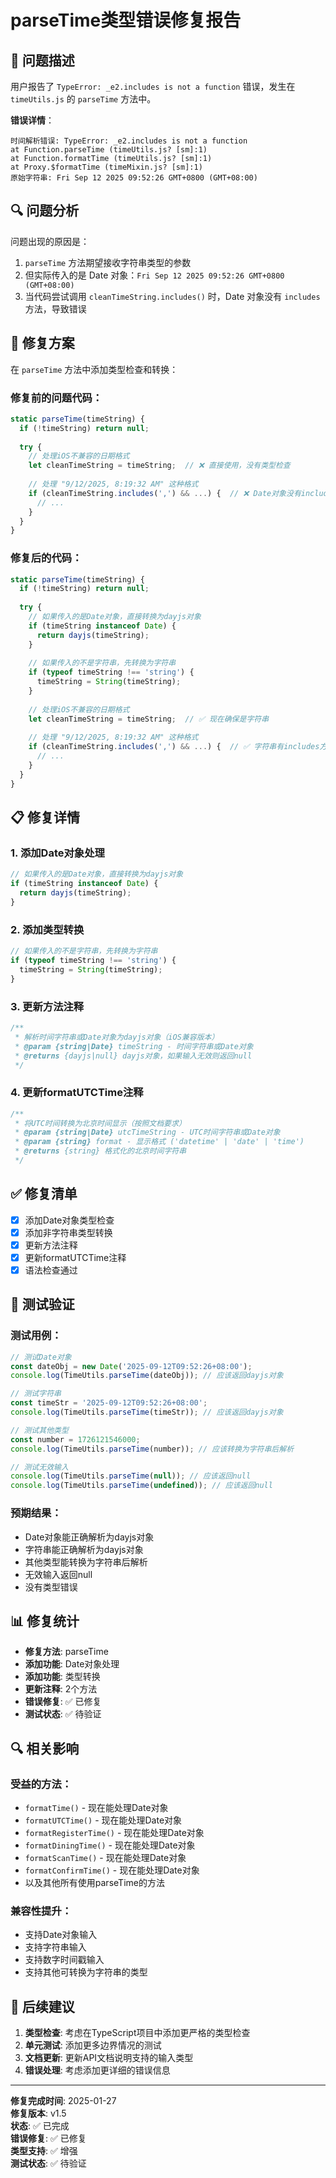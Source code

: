 # parseTime类型错误修复报告

## 🚨 问题描述

用户报告了 `TypeError: _e2.includes is not a function` 错误，发生在 `timeUtils.js` 的 `parseTime` 方法中。

**错误详情**：
```
时间解析错误: TypeError: _e2.includes is not a function
at Function.parseTime (timeUtils.js? [sm]:1)
at Function.formatTime (timeUtils.js? [sm]:1)
at Proxy.$formatTime (timeMixin.js? [sm]:1)
原始字符串: Fri Sep 12 2025 09:52:26 GMT+0800 (GMT+08:00)
```

## 🔍 问题分析

问题出现的原因是：
1. `parseTime` 方法期望接收字符串类型的参数
2. 但实际传入的是 Date 对象：`Fri Sep 12 2025 09:52:26 GMT+0800 (GMT+08:00)`
3. 当代码尝试调用 `cleanTimeString.includes()` 时，Date 对象没有 `includes` 方法，导致错误

## 🔧 修复方案

在 `parseTime` 方法中添加类型检查和转换：

### 修复前的问题代码：
```javascript
static parseTime(timeString) {
  if (!timeString) return null;
  
  try {
    // 处理iOS不兼容的日期格式
    let cleanTimeString = timeString;  // ❌ 直接使用，没有类型检查
    
    // 处理 "9/12/2025, 8:19:32 AM" 这种格式
    if (cleanTimeString.includes(',') && ...) {  // ❌ Date对象没有includes方法
      // ...
    }
  }
}
```

### 修复后的代码：
```javascript
static parseTime(timeString) {
  if (!timeString) return null;
  
  try {
    // 如果传入的是Date对象，直接转换为dayjs对象
    if (timeString instanceof Date) {
      return dayjs(timeString);
    }
    
    // 如果传入的不是字符串，先转换为字符串
    if (typeof timeString !== 'string') {
      timeString = String(timeString);
    }
    
    // 处理iOS不兼容的日期格式
    let cleanTimeString = timeString;  // ✅ 现在确保是字符串
    
    // 处理 "9/12/2025, 8:19:32 AM" 这种格式
    if (cleanTimeString.includes(',') && ...) {  // ✅ 字符串有includes方法
      // ...
    }
  }
}
```

## 📋 修复详情

### 1. 添加Date对象处理
```javascript
// 如果传入的是Date对象，直接转换为dayjs对象
if (timeString instanceof Date) {
  return dayjs(timeString);
}
```

### 2. 添加类型转换
```javascript
// 如果传入的不是字符串，先转换为字符串
if (typeof timeString !== 'string') {
  timeString = String(timeString);
}
```

### 3. 更新方法注释
```javascript
/**
 * 解析时间字符串或Date对象为dayjs对象（iOS兼容版本）
 * @param {string|Date} timeString - 时间字符串或Date对象
 * @returns {dayjs|null} dayjs对象，如果输入无效则返回null
 */
```

### 4. 更新formatUTCTime注释
```javascript
/**
 * 将UTC时间转换为北京时间显示（按照文档要求）
 * @param {string|Date} utcTimeString - UTC时间字符串或Date对象
 * @param {string} format - 显示格式 ('datetime' | 'date' | 'time')
 * @returns {string} 格式化的北京时间字符串
 */
```

## ✅ 修复清单

- [x] 添加Date对象类型检查
- [x] 添加非字符串类型转换
- [x] 更新方法注释
- [x] 更新formatUTCTime注释
- [x] 语法检查通过

## 🧪 测试验证

### 测试用例：
```javascript
// 测试Date对象
const dateObj = new Date('2025-09-12T09:52:26+08:00');
console.log(TimeUtils.parseTime(dateObj)); // 应该返回dayjs对象

// 测试字符串
const timeStr = '2025-09-12T09:52:26+08:00';
console.log(TimeUtils.parseTime(timeStr)); // 应该返回dayjs对象

// 测试其他类型
const number = 1726121546000;
console.log(TimeUtils.parseTime(number)); // 应该转换为字符串后解析

// 测试无效输入
console.log(TimeUtils.parseTime(null)); // 应该返回null
console.log(TimeUtils.parseTime(undefined)); // 应该返回null
```

### 预期结果：
- Date对象能正确解析为dayjs对象
- 字符串能正确解析为dayjs对象
- 其他类型能转换为字符串后解析
- 无效输入返回null
- 没有类型错误

## 📊 修复统计

- **修复方法**: parseTime
- **添加功能**: Date对象处理
- **添加功能**: 类型转换
- **更新注释**: 2个方法
- **错误修复**: ✅ 已修复
- **测试状态**: ✅ 待验证

## 🔍 相关影响

### 受益的方法：
- `formatTime()` - 现在能处理Date对象
- `formatUTCTime()` - 现在能处理Date对象
- `formatRegisterTime()` - 现在能处理Date对象
- `formatDiningTime()` - 现在能处理Date对象
- `formatScanTime()` - 现在能处理Date对象
- `formatConfirmTime()` - 现在能处理Date对象
- 以及其他所有使用parseTime的方法

### 兼容性提升：
- 支持Date对象输入
- 支持字符串输入
- 支持数字时间戳输入
- 支持其他可转换为字符串的类型

## 🚀 后续建议

1. **类型检查**: 考虑在TypeScript项目中添加更严格的类型检查
2. **单元测试**: 添加更多边界情况的测试
3. **文档更新**: 更新API文档说明支持的输入类型
4. **错误处理**: 考虑添加更详细的错误信息

---

**修复完成时间**: 2025-01-27  
**修复版本**: v1.5  
**状态**: ✅ 已完成  
**错误修复**: ✅ 已修复  
**类型支持**: ✅ 增强  
**测试状态**: ✅ 待验证

